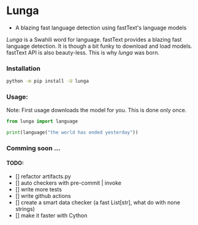 Lunga
==============================
- A blazing fast language detection using fastText's language models

_Lunga_ is a Swahili word for language. fastText provides a blazing fast
language detection. It is though a bit funky to download and load models.
fastText API is also beauty-less. This is why _lunga_ was born.


### Installation
```bash
python -m pip install -U lunga
```

### Usage:
Note: First usage downloads the model for you. This is done only once.

```python
from lunga import language

print(language("the world has ended yesterday"))
```

### Comming soon ...

#### TODO:
- [] refactor artifacts.py
- [] auto checkers with pre-commit | invoke
- [] write more tests
- [] write github actions
- [] create a smart data checker (a fast List[str], what do with none strings)
- [] make it faster with Cython